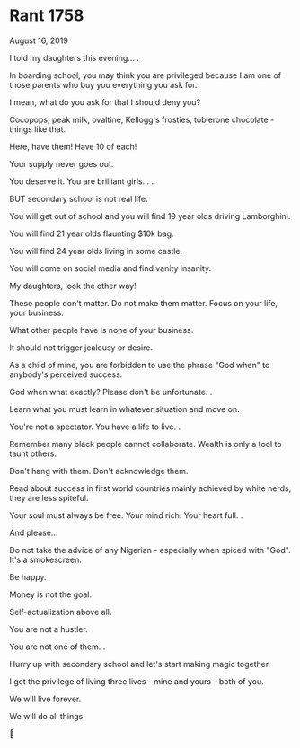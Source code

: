 # Rant 1758


August 16, 2019

I told my daughters this evening...
.

In boarding school, you may think you are privileged because I am one of those parents who buy you everything you ask for. 

I mean, what do you ask for that I should deny you?

Cocopops, peak milk, ovaltine, Kellogg's frosties, toblerone chocolate - things like that.

Here, have them! Have 10 of each!

Your supply never goes out.

You deserve it. You are brilliant girls.
.
.

BUT secondary school is not real life.

You will get out of school and you will find 19 year olds driving Lamborghini.

You will find 21 year olds flaunting $10k bag.

You will find 24 year olds living in some castle.

You will come on social media and find vanity insanity.

My daughters, look the other way!

These people don't matter. Do not make them matter. 
Focus on your life, your business. 

What other people have is none of your business. 

It should not trigger jealousy or desire. 

As a child of mine, you are forbidden to use the phrase "God when" to anybody's perceived success. 

God when what exactly? Please don't be unfortunate.
.

Learn what you must learn in whatever situation and move on.

You're not a spectator. You have a life to live. 
.

Remember many black people cannot collaborate. Wealth is only a tool to taunt others. 

Don't hang with them. Don't acknowledge them.

Read about success in first world countries mainly achieved by white nerds, they are less spiteful. 

Your soul must always be free. Your mind rich. Your heart full.
.

And please...

Do not take the advice of any Nigerian - especially when spiced with "God". It's a smokescreen. 

Be happy.

Money is not the goal. 

Self-actualization above all.

You are not a hustler.

You are not one of them.
.

Hurry up with secondary school and let's start making magic together. 

I get the privilege of living three lives - mine and yours -  both of you.

We will live forever. 

We will do all things. 

💚